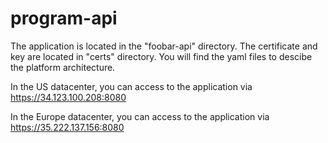 # program-api
The application is located in the "foobar-api" directory.
The certificate and key are located in "certs" directory.
You will find the yaml files to descibe the platform architecture.

In the US datacenter, you can access to the application via
https://34.123.100.208:8080

In the Europe datacenter, you can access to the application via
https://35.222.137.156:8080
